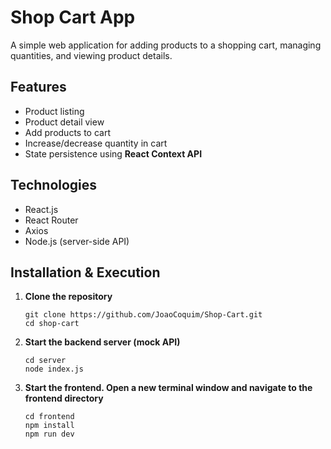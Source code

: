 # Shop Cart App

A simple web application for adding products to a shopping cart, managing quantities, and viewing product details.

## Features

- Product listing
- Product detail view
- Add products to cart
- Increase/decrease quantity in cart
- State persistence using **React Context API**

## Technologies

- React.js
- React Router
- Axios
- Node.js (server-side API)

## Installation & Execution

1. **Clone the repository**
   ```
   git clone https://github.com/JoaoCoquim/Shop-Cart.git
   cd shop-cart
   ```
2. **Start the backend server (mock API)**
   ```
   cd server
   node index.js
   ```
3. **Start the frontend. Open a new terminal window and navigate to the frontend directory**
   ```
   cd frontend
   npm install
   npm run dev
   ```